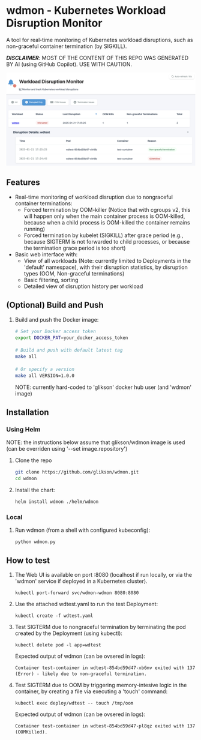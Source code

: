 # wdmon - Kubernetes Workload Disruption Monitor

A tool for real-time monitoring of Kubernetes workload disruptions, such as non-graceful container termination (by SIGKILL).

***DISCLAIMER***: MOST OF THE CONTENT OF THIS REPO WAS GENERATED BY AI (using GitHub Copilot). USE WITH CAUTION.

![Workload Disruption Monitor Interface](wdmon.png)

## Features

- Real-time monitoring of workload disruption due to nongraceful container terminations:
  - Forced termination by OOM-killer (Notice that with cgroups v2, this will happen only when the main container process is OOM-killed, because when a child process is OOM-killed the container remains running)
  - Forced termination by kubelet (SIGKILL) after grace period (e.g., because SIGTERM is not forwarded to child processes, or because the termination grace period is too short)
- Basic web interface with:
  - View of all workloads (Note: currently limited to Deployments in the 'default' namespace), with their disruption statistics, by disruption types (OOM, Non-graceful terminations)
  - Basic filtering, sorting
  - Detailed view of disruption history per workload

## (Optional) Build and Push

1. Build and push the Docker image:
    ```bash
    # Set your Docker access token
    export DOCKER_PAT=your_docker_access_token
    
    # Build and push with default latest tag
    make all
    
    # Or specify a version
    make all VERSION=1.0.0
    ```
    NOTE: currently hard-coded to 'glikson' docker hub user (and 'wdmon' image)

## Installation

### Using Helm

NOTE: the instructions below assume that glikson/wdmon image is used (can be overriden using '--set image.repository')

1. Clone the repo
    ```bash
    git clone https://github.com/glikson/wdmon.git
    cd wdmon
    ```

1. Install the chart:
    ```bash
    helm install wdmon ./helm/wdmon
    ```

### Local

1. Run wdmon (from a shell with configured kubeconfig):
    ```
    python wdmon.py
    ```

## How to test

1. The Web UI is available on port :8080 (localhost if run locally, or via the 'wdmon' service if deployed in a Kubernetes cluster).
    ```
    kubectl port-forward svc/wdmon-wdmon 8080:8080
    ```

1. Use the attached wdtest.yaml to run the test Deployment:
    ```
    kubectl create -f wdtest.yaml
    ```

1. Test SIGTERM due to nongraceful termination by terminating the pod created by the Deployment (using kubectl):
    ```
    kubectl delete pod -l app=wdtest
    ```

    Expected output of wdmon (can be ovsered in logs):
    ```
    Container test-container in wdtest-854bd59d47-xb6mv exited with 137 (Error) - likely due to non-graceful termination.
    ```

1. Test SIGTERM due to OOM by triggering memory-intesive logic in the container, by creating a file via executing a 'touch' command:
    ```
    kubectl exec deploy/wdtest -- touch /tmp/oom
    ```

    Expected output of wdmon (can be ovsered in logs):
    ```
    Container test-container in wdtest-854bd59d47-pl8qz exited with 137 (OOMKilled).
    ```
